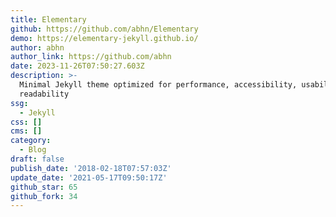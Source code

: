 ```yaml
---
title: Elementary
github: https://github.com/abhn/Elementary
demo: https://elementary-jekyll.github.io/
author: abhn
author_link: https://github.com/abhn
date: 2023-11-26T07:50:27.603Z
description: >-
  Minimal Jekyll theme optimized for performance, accessibility, usability and
  readability
ssg:
  - Jekyll
css: []
cms: []
category:
  - Blog
draft: false
publish_date: '2018-02-18T07:57:03Z'
update_date: '2021-05-17T09:50:17Z'
github_star: 65
github_fork: 34
---
```

